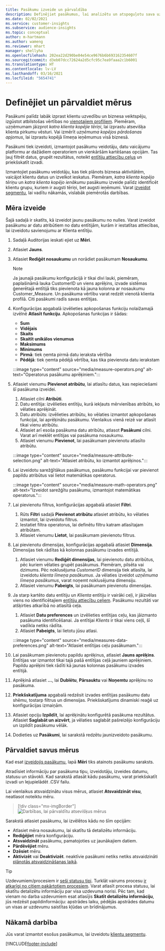 ```yaml
---
title: Pasākumu izveide un pārvaldība
description: Definējiet pasākumus, lai analizētu un atspoguļotu sava uzņēmuma veiktspēju.
ms.date: 02/02/2021
ms.service: customer-insights
ms.subservice: audience-insights
ms.topic: conceptual
author: m-hartmann
ms.author: wameng
ms.reviewer: mhart
manager: shellyha
ms.openlocfilehash: 202ea22d290be04e54ce9676b6b693162354607f
ms.sourcegitcommit: d3eb07dcc72624a2d5cfc95c7ea9faaa2c1b6001
ms.translationtype: HT
ms.contentlocale: lv-LV
ms.lasthandoff: 03/16/2021
ms.locfileid: "5654741"
---
```

# <a name="define-and-manage-measures"></a>Definējiet un pārvaldiet mērus

Pasākumi palīdz labāk izprast klientu uzvedību un biznesa veiktspēju, izgūstot atbilstošas vērtības no [vienotajiem profiliem](data-unification.md). Piemēram, uzņēmumam jāizprot *katra klienta kopējie tēriņi*, lai izprastu atsevišķa klienta pirkumu vēsturi. Vai izmērīt *uzņēmuma kopējos pārdošanas apjomus*, lai izprastu kopējā līmeņa ieņēmumus visā biznesā.  

Pasākumi tiek izveidoti, izmantojot pasākumu veidotāju, datu vaicājumu platformu ar dažādiem operatoriem un vienkāršām kartēšanas opcijām. Tas ļauj filtrēt datus, grupēt rezultātus, noteikt [entītiju attiecību ceļus](relationships.md) un priekšskatīt izvadi.

Izmantojiet pasākumu veidotāju, kas tiek plānots biznesa aktivitātēm, vaicājot klientu datus un izvelkot ieskatus. Piemēram, *katra klienta kopējo tēriņu* un *katra klienta kopējo ienākumu* pasākumu izveide palīdz identificēt klientu grupu, kuriem ir augsti tēriņi, bet augsti ieņēmumi. Varat [izveidot segmentu](segments.md), lai vadītu nākamās, vislabāk piemērotās darbības. 

## <a name="create-a-measure"></a>Mēra izveide

Šajā sadaļā ir skatīts, kā izveidot jaunu pasākumu no nulles. Varat izveidot pasākumu ar datu atribūtiem no datu entītijām, kurām ir iestatītas attiecības, lai izveidotu savienojumu ar Klienta entītiju. 

1. Sadaļā Auditorijas ieskati ejiet uz **Mēri**.

1. Atlasiet **Jauns**.

1. Atlasiet **Rediģēt nosaukumu** un norādiet pasākumam **Nosaukumu**. 
   > [!NOTE]
   > Ja jaunajā pasākumu konfigurācijā ir tikai divi lauki, piemēram, paplašināmā lauka CustomerID un viens aprēķins, izvade sistēmas ģenerētajā entītijā tiks pievienota kā jauna kolonna ar nosaukumu Customer_Measure. Un pasākuma vērtību varat redzēt vienotā klienta profilā. Citi pasākumi radīs savas entītijas.

1. Konfigurācijas apgabalā izvēlieties apkopošanas funkciju nolaižamajā izvēlnē **Atlasīt funkciju**. Apkopošanas funkcijas ir šādas: 
   - **Sum**
   - **Vidējais**
   - **Skaits**
   - **Skaitīt unikālos vienumus**
   - **Maksimums**
   - **Minimums**
   - **Pirmā**: tiek ņemta pirmā datu ieraksta vērtība
   - **Pēdējā**: tiek ņemta pēdējā vērtība, kas tika pievienota datu ierakstam

   :::image type="content" source="media/measure-operators.png" alt-text="Operatorus pasākumu aprēķiniem.":::

1. Atlasiet vienumu **Pievienot atribūtu**, lai atlasītu datus, kas nepieciešami šī pasākuma izveidei.
   
   1. Atlasiet cilni **Atribūti**. 
   1. Datu entītija: izvēlieties entītiju, kurā iekļauts mērvienības atribūts, ko vēlaties aprēķināt. 
   1. Datu atribūts: izvēlieties atribūtu, ko vēlaties izmantot apkopošanas funkcijai, lai aprēķinātu pasākumu. Vienlaikus vienā reizē var atlasīt tikai vienu atribūtu.
   1. Atlasiet arī esoša pasākuma datu atribūtu, atlasot **Pasākumi** cilni. Varat arī meklēt entītijas vai pasākuma nosaukumu. 
   1. Atlasiet vienumu **Pievienot**, lai pasākumam pievienotu atlasīto atribūtu.

   :::image type="content" source="media/measure-attribute-selection.png" alt-text="Atlasiet atribūtu, ko izmantot aprēķinos.":::

1. Lai izveidotu sarežģītākus pasākumus, pasākumu funkcijai var pievienot papildu atribūtus vai lietot matemātikas operatorus.

   :::image type="content" source="media/measure-math-operators.png" alt-text="Izveidot sarežģītu pasākumu, izmantojot matemātikas operatorus.":::

1. Lai pievienotu filtrus, konfigurācijas apgabalā atlasiet **Filtri**. 
  
   1. Rūts **Filtri** sadaļā **Pievienot atribūtu** atlasiet atribūtu, ko vēlaties izmantot, lai izveidotu filtrus.
   1. Iestatiet filtra operatorus, lai definētu filtru katram atlasītajam atribūtam.
   1. Atlasiet vienumu **Lietot**, lai pasākumam pievienotu filtrus.

1. Lai pievienotu dimensijas, konfigurācijas apgabalā atlasiet **Dimensija**. Dimensijas tiek rādītas kā kolonnas pasākumu izvades entītijā.
   1. Atlasiet vienumu **Rediģēt dimensijas**, lai pievienotu datu atribūtus, pēc kuriem vēlaties grupēt pasākumus. Piemēram, pilsēta vai dzimums. Pēc noklusējuma *CustomerID* dimensija tiek atlasīta, lai izveidotu *klienta līmeņa pasākumus*. Ja vēlaties izveidot *uzņēmuma līmeņa pasākumus*, varat noņemt noklusējuma dimensiju.
   1. Atlasiet vienumu **Pabeigts**, lai pasākumam pievienotu dimensijas.

1. Ja starp kartēto datu entītiju un *Klienta* entītiju ir vairāki ceļi, ir jāizvēlas viens no identificētajiem [entītiju attiecību ceļiem](relationships.md). Pasākumu rezultāti var atšķirties atkarībā no atlasītā ceļa. 
   1. Atlasiet **Datu preferences** un izvēlieties entītijas ceļu, kas jāizmanto pasākuma identificēšanai. Ja entītijai *Klients* ir tikai viens ceļš, šī vadīkla netiks rādīta.
   1. Atlasiet **Pabeigts**, lai lietotu jūsu atlasi. 

   :::image type="content" source="media/measures-data-preferences.png" alt-text="Atlasiet entītijas ceļu pasākumam.":::

1. Lai pasākumam pievienotu papildu aprēķinus, atlasiet **Jauns aprēķins**. Entītijas var izmantot tikai tajā pašā entītijas ceļā jauniem aprēķiniem. Papildu aprēķini tiek rādīti kā jaunas kolonnas pasākumu izvades entītijā.

1. Aprēķinā atlasiet **...**, lai **Dublētu**, **Pārsauktu** vai **Noņemtu** aprēķinu no pasākuma.

1. **Priekšskatījuma** apgabalā redzēsit izvades entītijas pasākumu datu shēmu, tostarp filtrus un dimensijas. Priekšskatījums dinamiski reaģē uz konfigurācijas izmaiņām.

1. Atlasiet opciju **Izpildīt**, lai aprēķinātu konfigurētā pasākuma rezultātus. Atlasiet **Saglabāt un aizvērt**, ja vēlaties saglabāt pašreizējo konfigurāciju un izpildīt pasākumu vēlāk.

1. Dodieties uz **Pasākumi**, lai sarakstā redzētu jaunizveidoto pasākumu.

## <a name="manage-your-measures"></a>Pārvaldiet savus mērus

Kad esat [izveidojis pasākumu](#create-a-measure), lapā **Mēri** tiks atainots pasākumu saraksts.

Atradīsiet informāciju par pasākuma tipu, izveidotāju, izveides datumu, statusu un stāvokli. Kad sarakstā atlasāt kādu pasākumu, varat priekšskatīt izvadi un lejupielādēt .CSV failu.

Lai vienlaikus atsvaidzinātu visus mērus, atlasiet **Atsvaidzināt visu**, neatlasot noteiktu mēru.

> [!div class="mx-imgBorder"]
> ![Darbības, lai pārvaldītu atsevišķus mērus](media/measure-actions.png "Darbības, lai pārvaldītu atsevišķus mērus")

Sarakstā atlasiet pasākumu, lai izvēlētos kādu no šīm opcijām:

- Atlasiet mēra nosaukumu, lai skatītu tā detalizētu informāciju.
- **Rediģējiet** mēra konfigurāciju.
- **Atsvaidzināt** pasākumu, pamatojoties uz jaunākajiem datiem.
- **Pārdēvējiet** mēru. 
- **Dzēsiet** mēru.
- **Aktivizēt** vai **Deaktivizēt**. neaktīvie pasākumi netiks netiks atsvaidzināti [plānotās atsvaidzināšanas laikā](system.md#schedule-tab).

> [!TIP]
> Uzdevumiem/procesiem ir [seši statusu tipi](system.md#status-types). Turklāt vairums procesu [ir atkarīgi no citiem pakārtotiem procesiem](system.md#refresh-policies). Varat atlasīt procesa statusu, lai skatītu detalizētu informāciju par visa uzdevuma norisi. Pēc tam, kad vienam no darba uzdevumiem esat atlasījis **Skatīt detalizētu informāciju**, jūs redzēsit papildinformāciju: apstrādes laiku, pēdējās apstrādes datumu un visas ar uzdevumu saistītas kļūdas un brīdinājumus.

## <a name="next-step"></a>Nākamā darbība

Jūs varat izmantot esošus pasākumus, lai izveidotu [klientu segmentu](segments.md).


[!INCLUDE[footer-include](../includes/footer-banner.md)]